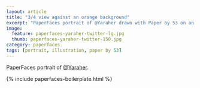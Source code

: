 ```yaml
---
layout: article
title: "3/4 view against an orange background"
excerpt: "PaperFaces portrait of @Yaraher drawn with Paper by 53 on an iPad."
image: 
  feature: paperfaces-yaraher-twitter-lg.jpg
  thumb: paperfaces-yaraher-twitter-150.jpg
category: paperfaces
tags: [portrait, illustration, paper by 53]
---
```


PaperFaces portrait of [@Yaraher](http://twitter.com/Yaraher).

{% include paperfaces-boilerplate.html %}